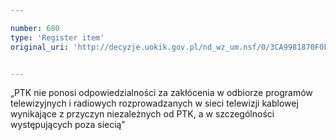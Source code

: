 ```yaml
---

number: 680
type: 'Register item'
original_uri: 'http://decyzje.uokik.gov.pl/nd_wz_um.nsf/0/3CA9981870F0F204C12572DD00329654?OpenDocument'


---
```


„PTK nie ponosi odpowiedzialności za zakłócenia w odbiorze programów telewizyjnych i radiowych rozprowadzanych w sieci telewizji kablowej wynikające z przyczyn niezależnych od PTK, a w szczególności występujących poza siecią”
